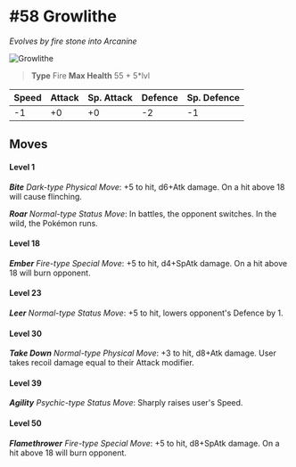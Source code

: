 # #58 Growlithe
*Evolves by fire stone into Arcanine*

![Growlithe](https://img.pokemondb.net/sprites/home/normal/1x/growlithe.png)

> **Type** Fire
> **Max Health** 55 + 5\*lvl

| Speed | Attack | Sp. Attack | Defence | Sp. Defence |
| ----- | ------ | ---------- | ------- | ----------- |
| -1 | +0 | +0 | -2 | -1 |

## Moves
#### Level 1

***Bite** Dark-type Physical Move*: +5 to hit, d6+Atk damage. On a hit above 18 will cause flinching.

***Roar** Normal-type Status Move*: In battles, the opponent switches. In the wild, the Pokémon runs.
#### Level 18

***Ember** Fire-type Special Move*: +5 to hit, d4+SpAtk damage. On a hit above 18 will burn opponent.
#### Level 23

***Leer** Normal-type Status Move*: +5 to hit, lowers opponent's Defence by 1.
#### Level 30

***Take Down** Normal-type Physical Move*: +3 to hit, d8+Atk damage. User takes recoil damage equal to their Attack modifier.
#### Level 39

***Agility** Psychic-type Status Move*: Sharply raises user's Speed.
#### Level 50

***Flamethrower** Fire-type Special Move*: +5 to hit, d8+SpAtk damage. On a hit above 18 will burn opponent.

